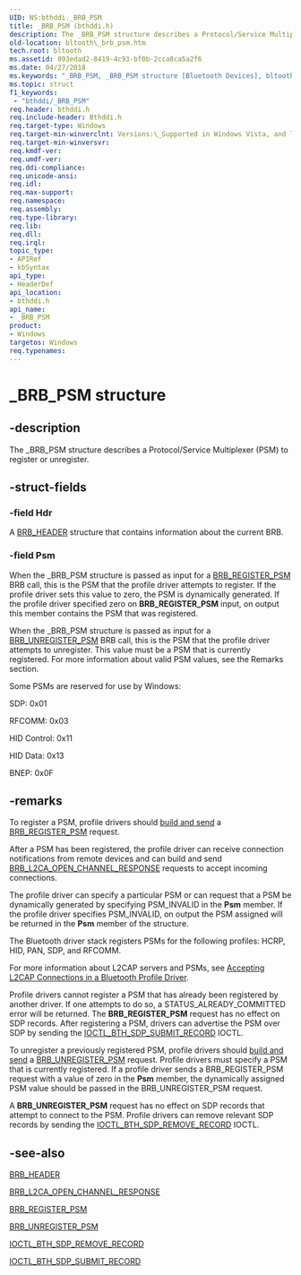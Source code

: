 ```yaml
---
UID: NS:bthddi._BRB_PSM
title: _BRB_PSM (bthddi.h)
description: The _BRB_PSM structure describes a Protocol/Service Multiplexer (PSM) to register or unregister.
old-location: bltooth\_brb_psm.htm
tech.root: bltooth
ms.assetid: 893edad2-8419-4c93-bf0b-2cca8ca5a2f6
ms.date: 04/27/2018
ms.keywords: "_BRB_PSM, _BRB_PSM structure [Bluetooth Devices], bltooth._brb_psm, bth_structs_f40af07e-a5ad-4654-9ff6-4d162a46ea58.xml, bthddi/_BRB_PSM"
ms.topic: struct
f1_keywords:
 - "bthddi/_BRB_PSM"
req.header: bthddi.h
req.include-header: Bthddi.h
req.target-type: Windows
req.target-min-winverclnt: Versions:\_Supported in Windows Vista, and later.
req.target-min-winversvr: 
req.kmdf-ver: 
req.umdf-ver: 
req.ddi-compliance: 
req.unicode-ansi: 
req.idl: 
req.max-support: 
req.namespace: 
req.assembly: 
req.type-library: 
req.lib: 
req.dll: 
req.irql: 
topic_type:
- APIRef
- kbSyntax
api_type:
- HeaderDef
api_location:
- bthddi.h
api_name:
- _BRB_PSM
product:
- Windows
targetos: Windows
req.typenames: 
---
```


# _BRB_PSM structure


## -description


The _BRB_PSM structure describes a Protocol/Service Multiplexer (PSM) to register or
  unregister.


## -struct-fields




### -field Hdr

A 
     <a href="https://docs.microsoft.com/windows-hardware/drivers/ddi/content/bthddi/ns-bthddi-_brb_header">BRB_HEADER</a> structure that contains information
     about the current BRB.


### -field Psm

When the _BRB_PSM structure is passed as input for a 
     <a href="https://docs.microsoft.com/previous-versions/ff536621(v=vs.85)">BRB_REGISTER_PSM</a> BRB call, this is the PSM
     that the profile driver attempts to register. If the profile driver sets this value to zero, the PSM is
     dynamically generated. If the profile driver specified zero on <b>BRB_REGISTER_PSM</b> input, on output this
     member contains the PSM that was registered.
     

When the _BRB_PSM structure is passed as input for a 
     <a href="https://docs.microsoft.com/previous-versions/ff536632(v=vs.85)">BRB_UNREGISTER_PSM</a> BRB call, this is the
     PSM that the profile driver attempts to unregister. This value must be a PSM that is currently
     registered. For more information about valid PSM values, see the Remarks section.

Some PSMs are reserved for use by Windows:

SDP: 0x01

RFCOMM: 0x03

HID Control: 0x11

HID Data: 0x13

BNEP: 0x0F


## -remarks



To register a PSM, profile drivers should 
    <a href="https://docs.microsoft.com/previous-versions/ff536657(v=vs.85)">build and send</a> a 
    <a href="https://docs.microsoft.com/previous-versions/ff536621(v=vs.85)">BRB_REGISTER_PSM</a> request.

After a PSM has been registered, the profile driver can receive connection notifications from remote
    devices and can build and send 
    <a href="https://docs.microsoft.com/previous-versions/ff536616(v=vs.85)">
    BRB_L2CA_OPEN_CHANNEL_RESPONSE</a> requests to accept incoming connections.

The profile driver can specify a particular PSM or can request that a PSM be dynamically generated by
    specifying PSM_INVALID in the 
    <b>Psm</b> member. If the profile driver specifies PSM_INVALID, on output the PSM assigned will be
    returned in the 
    <b>Psm</b> member of the structure.

The Bluetooth driver stack registers PSMs for the following profiles: HCRP, HID, PAN, SDP, and
    RFCOMM.

For more information about L2CAP servers and PSMs, see 
    <a href="https://docs.microsoft.com/previous-versions/ff536572(v=vs.85)">Accepting
    L2CAP Connections in a Bluetooth Profile Driver</a>.

Profile drivers cannot register a PSM that has already been registered by another driver. If one
    attempts to do so, a STATUS_ALREADY_COMMITTED error will be returned. The <b>BRB_REGISTER_PSM</b> request has no
    effect on SDP records. After registering a PSM, drivers can advertise the PSM over SDP by sending the 
    <a href="https://docs.microsoft.com/windows-hardware/drivers/ddi/content/bthioctl/ni-bthioctl-ioctl_bth_sdp_submit_record">
    IOCTL_BTH_SDP_SUBMIT_RECORD</a> IOCTL.

To unregister a previously registered PSM, profile drivers should 
    <a href="https://docs.microsoft.com/previous-versions/ff536657(v=vs.85)">build and send</a> a 
    <a href="https://docs.microsoft.com/previous-versions/ff536632(v=vs.85)">BRB_UNREGISTER_PSM</a> request. Profile
    drivers must specify a PSM that is currently registered. If a profile driver sends a BRB_REGISTER_PSM
    request with a value of zero in the 
    <b>Psm</b> member, the dynamically assigned PSM value should be passed in the BRB_UNREGISTER_PSM
    request.

A <b>BRB_UNREGISTER_PSM</b> request has no effect on SDP records that attempt to connect to the PSM. Profile
    drivers can remove relevant SDP records by sending the 
    <a href="https://docs.microsoft.com/windows-hardware/drivers/ddi/content/bthioctl/ni-bthioctl-ioctl_bth_sdp_remove_record">
    IOCTL_BTH_SDP_REMOVE_RECORD</a> IOCTL.




## -see-also




<a href="https://docs.microsoft.com/windows-hardware/drivers/ddi/content/bthddi/ns-bthddi-_brb_header">BRB_HEADER</a>



<a href="https://docs.microsoft.com/previous-versions/ff536616(v=vs.85)">
   BRB_L2CA_OPEN_CHANNEL_RESPONSE</a>



<a href="https://docs.microsoft.com/previous-versions/ff536621(v=vs.85)">BRB_REGISTER_PSM</a>



<a href="https://docs.microsoft.com/previous-versions/ff536632(v=vs.85)">BRB_UNREGISTER_PSM</a>



<a href="https://docs.microsoft.com/windows-hardware/drivers/ddi/content/bthioctl/ni-bthioctl-ioctl_bth_sdp_remove_record">IOCTL_BTH_SDP_REMOVE_RECORD</a>



<a href="https://docs.microsoft.com/windows-hardware/drivers/ddi/content/bthioctl/ni-bthioctl-ioctl_bth_sdp_submit_record">IOCTL_BTH_SDP_SUBMIT_RECORD</a>
 

 

